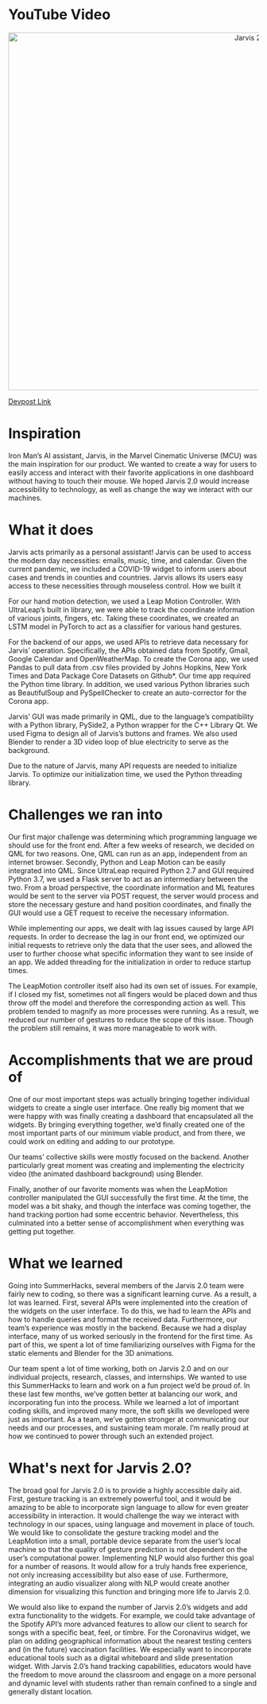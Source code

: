 # YouTube Video
<a align="center" href="http://www.youtube.com/watch?feature=player_embedded&v=msXS-9NGt0I
" target="_blank"><img align="center" src="http://img.youtube.com/vi/msXS-9NGt0I/0.jpg" 
alt="Jarvis 2.0" width="960" height="720"/></a>

[Devpost Link](https://devpost.com/software/jarvis-2-0-i1b8vo)

# Inspiration

Iron Man’s AI assistant, Jarvis, in the Marvel Cinematic Universe (MCU) was the main inspiration for our product. We wanted to create a way for users to easily access and interact with their favorite applications in one dashboard without having to touch their mouse. We hoped Jarvis 2.0 would increase accessibility to technology, as well as change the way we interact with our machines.

# What it does

Jarvis acts primarily as a personal assistant! Jarvis can be used to access the modern day necessities: emails, music, time, and calendar. Given the current pandemic, we included a COVID-19 widget to inform users about cases and trends in counties and countries. Jarvis allows its users easy access to these necessities through mouseless control.
How we built it

For our hand motion detection, we used a Leap Motion Controller. With UltraLeap’s built in library, we were able to track the coordinate information of various joints, fingers, etc. Taking these coordinates, we created an LSTM model in PyTorch to act as a classifier for various hand gestures.

For the backend of our apps, we used APIs to retrieve data necessary for Jarvis’ operation. Specifically, the APIs obtained data from Spotify, Gmail, Google Calendar and OpenWeatherMap. To create the Corona app, we used Pandas to pull data from .csv files provided by Johns Hopkins, New York Times and Data Package Core Datasets on Github*. Our time app required the Python time library. In addition, we used various Python libraries such as BeautifulSoup and PySpellChecker to create an auto-corrector for the Corona app.

Jarvis’ GUI was made primarily in QML, due to the language’s compatibility with a Python library, PySide2, a Python wrapper for the C++ Library Qt. We used Figma to design all of Jarvis’s buttons and frames. We also used Blender to render a 3D video loop of blue electricity to serve as the background.

Due to the nature of Jarvis, many API requests are needed to initialize Jarvis. To optimize our initialization time, we used the Python threading library.

# Challenges we ran into

Our first major challenge was determining which programming language we should use for the front end. After a few weeks of research, we decided on QML for two reasons. One, QML can run as an app, independent from an internet browser. Secondly, Python and Leap Motion can be easily integrated into QML. Since UltraLeap required Python 2.7 and GUI required Python 3.7, we used a Flask server to act as an intermediary between the two. From a broad perspective, the coordinate information and ML features would be sent to the server via POST request, the server would process and store the necessary gesture and hand position coordinates, and finally the GUI would use a GET request to receive the necessary information.

While implementing our apps, we dealt with lag issues caused by large API requests. In order to decrease the lag in our front end, we optimized our initial requests to retrieve only the data that the user sees, and allowed the user to further choose what specific information they want to see inside of an app. We added threading for the initialization in order to reduce startup times.

The LeapMotion controller itself also had its own set of issues. For example, if I closed my fist, sometimes not all fingers would be placed down and thus throw off the model and therefore the corresponding action as well. This problem tended to magnify as more processes were running. As a result, we reduced our number of gestures to reduce the scope of this issue. Though the problem still remains, it was more manageable to work with.

# Accomplishments that we are proud of

One of our most important steps was actually bringing together individual widgets to create a single user interface. One really big moment that we were happy with was finally creating a dashboard that encapsulated all the widgets. By bringing everything together, we’d finally created one of the most important parts of our minimum viable product, and from there, we could work on editing and adding to our prototype.

Our teams’ collective skills were mostly focused on the backend. Another particularly great moment was creating and implementing the electricity video (the animated dashboard background) using Blender.

Finally, another of our favorite moments was when the LeapMotion controller manipulated the GUI successfully the first time. At the time, the model was a bit shaky, and though the interface was coming together, the hand tracking portion had some eccentric behavior. Nevertheless, this culminated into a better sense of accomplishment when everything was getting put together.

# What we learned

Going into SummerHacks, several members of the Jarvis 2.0 team were fairly new to coding, so there was a significant learning curve. As a result, a lot was learned. First, several APIs were implemented into the creation of the widgets on the user interface. To do this, we had to learn the APIs and how to handle queries and format the received data. Furthermore, our team’s experience was mostly in the backend. Because we had a display interface, many of us worked seriously in the frontend for the first time. As part of this, we spent a lot of time familiarizing ourselves with Figma for the static elements and Blender for the 3D animations.

Our team spent a lot of time working, both on Jarvis 2.0 and on our individual projects, research, classes, and internships. We wanted to use this SummerHacks to learn and work on a fun project we’d be proud of. In these last few months, we’ve gotten better at balancing our work, and incorporating fun into the process. While we learned a lot of important coding skills, and improved many more, the soft skills we developed were just as important. As a team, we’ve gotten stronger at communicating our needs and our processes, and sustaining team morale. I’m really proud at how we continued to power through such an extended project.

# What's next for Jarvis 2.0?

The broad goal for Jarvis 2.0 is to provide a highly accessible daily aid. First, gesture tracking is an extremely powerful tool, and it would be amazing to be able to incorporate sign language to allow for even greater accessibility in interaction. It would challenge the way we interact with technology in our spaces, using language and movement in place of touch. We would like to consolidate the gesture tracking model and the LeapMotion into a small, portable device separate from the user’s local machine so that the quality of gesture prediction is not dependent on the user’s computational power. Implementing NLP would also further this goal for a number of reasons. It would allow for a truly hands free experience, not only increasing accessibility but also ease of use. Furthermore, integrating an audio visualizer along with NLP would create another dimension for visualizing this function and bringing more life to Jarvis 2.0.

We would also like to expand the number of Jarvis 2.0’s widgets and add extra functionality to the widgets. For example, we could take advantage of the Spotify API’s more advanced features to allow our client to search for songs with a specific beat, feel, or timbre. For the Coronavirus widget, we plan on adding geographical information about the nearest testing centers and (in the future) vaccination facilities. We especially want to incorporate educational tools such as a digital whiteboard and slide presentation widget. With Jarvis 2.0’s hand tracking capabilities, educators would have the freedom to move around the classroom and engage on a more personal and dynamic level with students rather than remain confined to a single and generally distant location.
